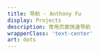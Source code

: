 ```yaml
---
title: 导航 - Anthony Fu
display: Projects
description: 常用页面快速导航
wrapperClass: 'text-center'
art: dots
---
```

